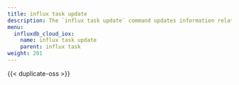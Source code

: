 ```yaml
---
title: influx task update
description: The `influx task update` command updates information related to tasks in InfluxDB.
menu:
  influxdb_cloud_iox:
    name: influx task update
    parent: influx task
weight: 201
---
```


{{< duplicate-oss >}}
